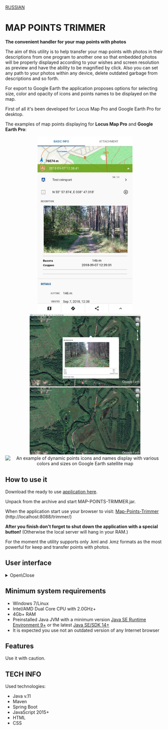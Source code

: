 [RUSSIAN](https://github.com/BAXMYPKA/MAP-POINTS-TRIMMER/blob/master/README_ru.md)

# MAP POINTS TRIMMER
**The convenient handler for your map points with photos**

The aim of this utility is to help transfer your map points with photos in their descriptions from one program to another one so that embedded photos will be properly displayed according to your wishes and screen resolution as preview and have the ability to be magnified by click. Also you can set any path to your photos within any device, delete outdated garbage from descriptions and so forth.

For export to Google Earth the application proposes options for selecting size, color and opacity of icons and points names to be displayed on the map. 

First of all it's been developed for Locus Map Pro and Google Earth Pro for desktop.

The examples of map points displaying for **Locus Map Pro** and **Google Earth Pro**:

<p align="center"> <img src="https://github.com/BAXMYPKA/MAP-POINTS-TRIMMER/blob/master/src/main/resources/static/img/locusMapPhotoPoint.jpg" width="300px" alt="Locus Map point with the photo in description" title="How Locus Map can display a photo right in a point description"> <img src="https://github.com/BAXMYPKA/MAP-POINTS-TRIMMER/blob/master/src/main/resources/static/img/googleEarthPhoto.jpg" width=350px" alt="How Google Earth Pro displays a point description with the photo inside it after it was clicked" title="How Google Earth Pro displays a point description with the photo inside it after it was clicked"> <img src="https://github.com/BAXMYPKA/MAP-POINTS-TRIMMER/blob/master/src/main/resources/static/img/googleEarthPoints.jpg" width="350px" alt="An example of points icons and names with various colors and sizes on Google Earth satellite map" title="An example of points icons and names with various colors and sizes on Google Earth satellite map"><img src="https://github.com/BAXMYPKA/MAP-POINTS-TRIMMER/blob/master/src/main/resources/static/img/GoogleEarthDynamic.gif" width="350px" alt="An example of dynamic points icons and names display with various colors and sizes on Google Earth satellite map" title="An example of dynamic points icons and names display with various colors and sizes on Google Earth satellite map"></p>

## How to use it

Download the ready to use [application here](https://github.com/BAXMYPKA/MAP-POINTS-TRIMMER/releases).

Unpack from the archive and start MAP-POINTS-TRIMMER.jar.

When the application start use your browser to visit: [Map-Points-Trimmer](http://localhost:8088/trimmer/) (http://localhost:8088/trimmer/)

**After you finish don't forget to shut down the application with a special button!** (Otherwise the local server will hang in your RAM.)

For the moment the utility supports only .kml and .kmz formats as the most powerful for keep and transfer points with photos.

## User interface

<details><summary>Open\Close</summary><img src="https://github.com/BAXMYPKA/MAP-POINTS-TRIMMER/blob/master/src/main/resources/static/img/interfaceScreenshot_en.jpg" width="700px" alt="User interface" title="User interface"></details>

## Minimum system requirements
* Windows 7/Linux
* Intel/AMD Dual Core CPU with 2.0GHz+
* 4Gb+ RAM
* Preinstalled Java JVM with a minimum version [Java SE Runtime Environment 9+]( https://www.oracle.com/java/technologies/javase/javase9-archive-downloads.html "Where to download and install") or the latest [Java SE/SDK 14+](https://www.oracle.com/java/technologies/javase-downloads.html)
* It is expected you use not an outdated version of any Internet browser
 
##  Features

Use it with caution.

## TECH INFO

Used technologies:
* Java v.11
* Maven
* Spring Boot
* JavaScript 2015+
* HTML
* CSS
